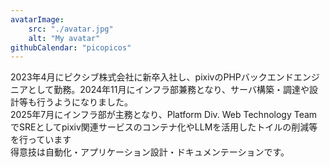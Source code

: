```yaml
---
avatarImage:
    src: "./avatar.jpg"
    alt: "My avatar"
githubCalendar: "picopicos"
---
```


2023年4月にピクシブ株式会社に新卒入社し、pixivのPHPバックエンドエンジニアとして勤務。2024年11月にインフラ部兼務となり、サーバ構築・調達や設計等も行うようになりました。<br>
2025年7月にインフラ部が主務となり、Platform Div. Web Technology TeamでSREとしてpixiv関連サービスのコンテナ化やLLMを活用したトイルの削減等を行っています<br>
得意技は自動化・アプリケーション設計・ドキュメンテーションです。
